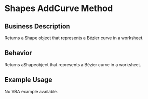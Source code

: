 # Shapes AddCurve Method

## Business Description
Returns a Shape object that represents a Bézier curve in a worksheet.

## Behavior
Returns aShapeobject that represents a Bézier curve in a worksheet.

## Example Usage
No VBA example available.
